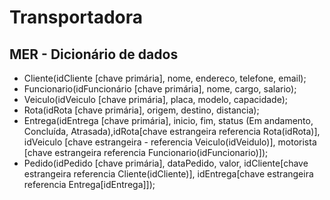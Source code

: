# Transportadora
## MER - Dicionário de dados
- Cliente(idCliente [chave primária], nome, endereco, telefone, email);
- Funcionario(idFuncionário [chave primária], nome, cargo, salario);
- Veiculo(idVeiculo [chave primária], placa, modelo, capacidade);
- Rota(idRota [chave primária], origem, destino, distancia);
- Entrega(idEntrega [chave primária], inicio, fim, status (Em andamento, Concluída, Atrasada),idRota[chave estrangeira referencia Rota(idRota)], idVeiculo [chave estrangeira - referencia Veiculo(idVeidulo)], motorista [chave estrangeira referencia Funcionario(idFuncionario)]);
- Pedido(idPedido [chave primária], dataPedido, valor, idCliente[chave estrangeira referencia Cliente(idCliente)], idEntrega[chave estrangeira referencia Entrega[idEntrega]]);